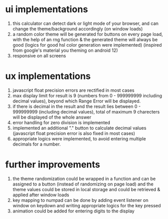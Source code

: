 # ui implementations
1) this calculator can detect dark or light mode of your browser, and can change the theme/background accordingly (on window loads)
2) a random color theme will be generated for buttons on every page load, with the help of an rng function & the generated theme will always be good (logics for good hsl color generation were implemented) (inspired from google's material you theming on android 12)
3) responsive on all screens


# ux implementations
1) javascript float precision errors are rectified in most cases
2) max display limit for result is 9 (numbers from 0 - 999999999 including decimal values), beyond which Range Error will be displayed.
3) if there is decimal in the result and the result lies between 0 - 999999999 (including decimal values), total of maximum 9 charecters will be displayed of the whole answer
4) error handling for zero division is implemented
5) implemented an additional "." button to calculate decimal values (javascript float precision error is also fixed in most cases)
6) appropriate logics were implemented, to avoid entering multiple decimals for a number.


# further improvements
1) the theme randomization could be wrapped in a function and can be assigned to a button (instead of randomizing on page load) and the theme values could be stored in local storage and could be retrieved & applied after window loads
2) key mapping to numpad can be done by adding event listener on window on keydown and writing appropriate logics for the key pressed
3) animation could be added for entering digits to the display
